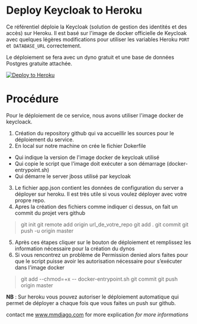﻿# Deploy Keycloak to Heroku


Ce référentiel déploie la Keycloak (solution de gestion des identités et des accès) sur Heroku. Il est basé sur l'image de docker officielle de Keycloak avec quelques légères modifications pour utiliser les variables Heroku `PORT` et` DATABASE_URL` correctement.

Le déploiement se fera avec un dyno gratuit et une base de données Postgres gratuite attachée.

[![Deploy to Heroku](https://www.herokucdn.com/deploy/button.svg)](https://heroku.com/deploy)

# Procédure
Pour le déploiement de ce service, nous avons utiliser l'image docker de keycloack. 

1. Création du repository github qui va accueillir les sources pour le déploiement du service.
2. En local sur notre machine on crée le fichier Dokerfile 
- Qui indique la version de l'image docker de keycloak utilisé
- Qui copie le script que l'image doit exécuter a son démarrage (docker-entrypoint.sh)
- Qui démarre le server jboss utilisé par keycloak 
3. Le fichier app.json contient les données de configuration du server a déployer sur heroku. Il est très utile si vous voulez déployer avec votre propre repo.
4. Apres la création des fichiers comme indiquer ci dessus, on fait un commit du projet vers github
>git init
>git remote add origin url_de_votre_repo
>git add .
>git commit
>git push -u origin master 
5. Après ces étapes cliquer sur le bouton de déploiement et remplissez les information nécessaire pour la création du dynos
6. Si vous rencontrez un problème de Permission denied alors faites pour que le script puisse avoir les autorisation nécessaire pour s’exécuter dans l'image docker

>git add --chmod=+x -- docker-entrypoint.sh
>git commit 
>git push origin master

**NB** : Sur heroku vous pouvez autoriser le déploiement automatique  qui permet de déployer a chaque fois que vous faites un push sur github.


contact me www.mmdiago.com for more explication
*for more informations*
